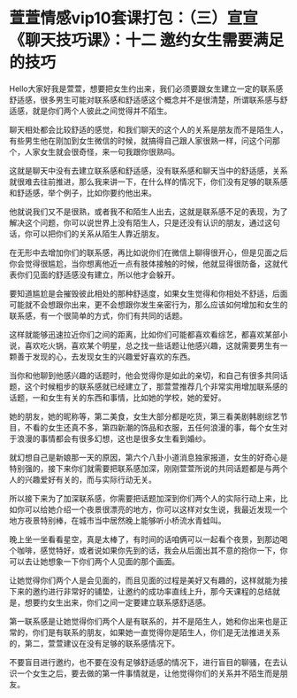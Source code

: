 # 萱萱情感vip10套课打包：（三）宣宣《聊天技巧课》：十二 邀约女生需要满足的技巧

Hello大家好我是萱萱，想要把女生约出来，我们必须要跟女生建立一定的联系感舒适感，很多男生可能对联系感和舒适感这个概念并不是很清楚，所谓联系感与舒适感，就是你们两个人彼此之间觉得并不陌生。

聊天相处都会比较舒适的感觉，和我们聊天的这个人的关系是朋友而不是陌生人，有些男生他在刚加到女生微信的时候，就搞得自己跟人家很熟一样，问这个问那个，人家女生就会很奇怪，来一句我跟你很熟吗。

这就是聊天中没有去建立联系感和舒适感，没有联系感和聊天当中的舒适感，关系就很难去往前推进，那么我来讲一下，在什么样的情况下，你们没有足够的联系感和舒适感，举个例子，比如你要约他出来。

他就说我们又不是很熟，或者我不和陌生人出去，这就是联系感不足的表现，为了解决这个问题，你可以说世界上没有陌生人，只是还没有认识的朋友，通过这句话，你可以把你们的关系从陌生人靠近朋友。

在无形中去增加你们的联系感，再比如说你们在微信上聊得很开心，但是见面之后你会觉得很尴尬，当你想离他近一点有肢体接触的时候，他就显得很防备，这就代表你们见面的舒适感没有建立，所以他才会躲开。

要知道尴尬是会摧毁彼此相处的那种舒适度，如果女生觉得和你相处不舒适，后面可能就不会想跟你出来，更不会想跟你发生亲密行为，那么应该如何增加和女生的联系感，有一个很简单的方式，你们有共同的话题。

这样就能够迅速拉近你们之间的距离，比如你们可能都喜欢看综艺，都喜欢某部小说，喜欢吃火锅，喜欢某个明星，总之找一些话题让他感兴趣，这就需要男生有一颗善于发现的心，去发现女生的兴趣爱好喜欢的东西。

当你和他聊到他感兴趣的话题时，他会觉得你是如此的亲切，和自己有很多共同话题，这个时候粗步的联系感就已经建立了，那萱萱推荐几个非常实用增加联系感的话题，一和女生有关的东西和事情，比如她的学校，她的爱好。

她的朋友，她的昵称等，第二美食，女生大部分都是吃货，第三看美剧韩剧综艺节目，不看的女生还真不多，第四新潮的饰品和衣服，五任何浪漫的事，每个女生对于浪漫的事情都会有很多幻想，这也是很多女生看到婚纱。

就幻想自己是新娘那一天的原因，第六个八卦小道消息独家报道，女生的好奇心是特别强的，接下来你们就需要把联系感加深，刚刚萱萱所说的共同话题都是与两个人的兴趣爱好有关的，而与实际行动无关。

所以接下来为了加深联系感，你需要把话题加深到你们两个人的实际行动上来，比如你可以给她介绍一个夜景很漂亮的地方，你可以这样对女生说，我最近发现一个地方夜景特别棒，在城市当中居然晚上能够听小桥流水青蛙叫。

晚上坐一坐看看星空，真是太棒了，有时间的话咱俩可以一起看个夜景，到那边喝个咖啡，感觉特好，或者说如果你先到的话，我会从后面出其不意的抱你一下，你可以去让她想象一下你们两个人见面的那个画面。

让她觉得你们两个人是会见面的，而且见面的过程是美好又有趣的，这样就能为接下来的邀约进行非常好的铺垫，让邀约的成功率直线上升，那今天课程的总结就是，想要约女生出来，你们之间一定要建立联系感舒适感。

第一联系感是让她觉得你们两个人是有联系的，并不是陌生人，她和你出来也是正常的，你们是有联系的朋友，如果她一直觉得你是陌生人，你们是无法推进关系的，第二，萱萱建议在没有足够的联系感情况下。

不要盲目进行邀约，也不要在没有足够舒适感的情况下，进行盲目的聊骚，在去认识一个女生之后，要去做的第一件事情就是，让他觉得你们的关系并不陌生而是朋友。

